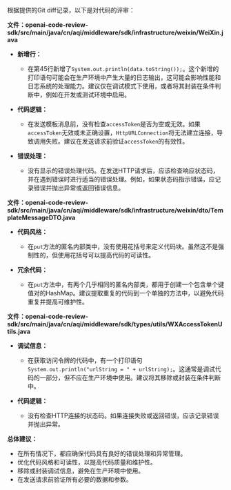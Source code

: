 根据提供的Git diff记录，以下是对代码的评审：

**文件：openai-code-review-sdk/src/main/java/cn/aqi/middleware/sdk/infrastructure/weixin/WeiXin.java**

- **新增行：**
  - 在第45行新增了`System.out.println(data.toString());`。这个新增的打印语句可能会在生产环境中产生大量的日志输出，这可能会影响性能和日志系统的处理能力。建议仅在调试模式下使用，或者将其封装在条件判断中，例如在开发或测试环境中启用。

- **代码逻辑：**
  - 在发送模板消息前，没有检查`accessToken`是否为空或无效。如果`accessToken`无效或未正确设置，`HttpURLConnection`将无法建立连接，导致调用失败。建议在发送请求前验证`accessToken`的有效性。

- **错误处理：**
  - 没有显示的错误处理代码。在发送HTTP请求后，应该检查响应状态码，并在遇到错误时进行适当的错误处理。例如，如果状态码指示错误，应记录错误并抛出异常或返回错误信息。

**文件：openai-code-review-sdk/src/main/java/cn/aqi/middleware/sdk/infrastructure/weixin/dto/TemplateMessageDTO.java**

- **代码风格：**
  - 在`put`方法的匿名内部类中，没有使用花括号来定义代码块。虽然这不是强制性的，但使用花括号可以提高代码的可读性。

- **冗余代码：**
  - 在`put`方法中，有两个几乎相同的匿名内部类，都用于创建一个包含单个键值对的HashMap。建议提取重复的代码到一个单独的方法中，以避免代码重复并提高可维护性。

**文件：openai-code-review-sdk/src/main/java/cn/aqi/middleware/sdk/types/utils/WXAccessTokenUtils.java**

- **调试信息：**
  - 在获取访问令牌的代码中，有一个打印语句`System.out.println("urlString = " + urlString);`。这通常是调试代码的一部分，但不应在生产环境中使用。建议将其移除或封装在条件判断中。

- **代码逻辑：**
  - 没有检查HTTP连接的状态码。如果连接失败或返回错误，应该记录错误并抛出异常。

**总体建议：**
- 在所有情况下，都应确保代码具有良好的错误处理和异常管理。
- 优化代码风格和可读性，以提高代码质量和维护性。
- 移除或封装调试信息，避免在生产环境中使用。
- 在发送请求前验证所有必要的数据和参数。